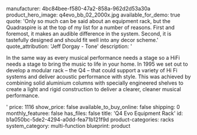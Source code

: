 manufacturer: 4bc84bee-f580-47a2-858a-962d2d53a30a
product_hero_image: q4evo_bb_02_2000x.jpg
available_for_demo: true
quote: 'Only so much can be said about an equipment rack, but the Quadraspire is at the top of my list for a number of reasons.  First and foremost, it makes an audible difference in the system.  Second, it is tastefully designed and should fit well into any decor scheme.'
quote_attribution: 'Jeff Dorgay - Tone'
description: '<p>In the same way as every musical performance needs a stage so a HiFi needs a stage to bring the music to life in your home. In 1995 we set out to develop a modular rack – the Q4 – that could support a variety of Hi Fi systems and deliver acoustic performance with style. This was achieved by combining solid aluminium columns with specially engineered shelves to create a light and rigid construction to deliver a clearer, cleaner musical performance.</p>'
price: 1116
show_price: false
available_to_buy_online: false
shipping: 0
monthly_featuree: false
has_files: false
title: 'Q4 Evo Equipment Rack'
id: b1a050bc-5de2-4294-a0dd-fea71b121f9d
product-categories: racks
system_category: multi-function
blueprint: product
